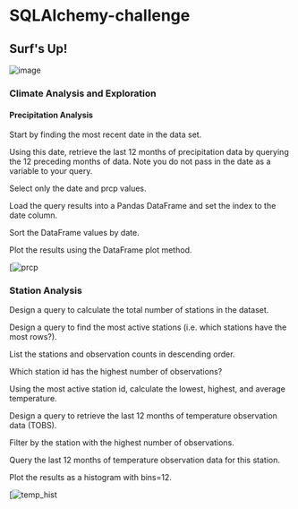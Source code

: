 # SQLAlchemy-challenge

## Surf's Up! 

![image](https://user-images.githubusercontent.com/86257908/132930303-78341446-e959-4425-b076-7250eb85c61b.png)

### Climate Analysis and Exploration 

#### Precipitation Analysis

Start by finding the most recent date in the data set.

Using this date, retrieve the last 12 months of precipitation data by querying the 12 preceding months of data. Note you do not pass in the date as a variable to your query.

Select only the date and prcp values.

Load the query results into a Pandas DataFrame and set the index to the date column.

Sort the DataFrame values by date.

Plot the results using the DataFrame plot method.

[![prcp](https://github.com/abednarz210/sqlalchemy-challenge/blob/main/PrcpDF.png)


### Station Analysis


Design a query to calculate the total number of stations in the dataset.


Design a query to find the most active stations (i.e. which stations have the most rows?).


List the stations and observation counts in descending order.


Which station id has the highest number of observations?


Using the most active station id, calculate the lowest, highest, and average temperature.


Design a query to retrieve the last 12 months of temperature observation data (TOBS).


Filter by the station with the highest number of observations.


Query the last 12 months of temperature observation data for this station.


Plot the results as a histogram with bins=12.


[![temp_hist](https://github.com/abednarz210/sqlalchemy-challenge/blob/main/tempOBS.png)










